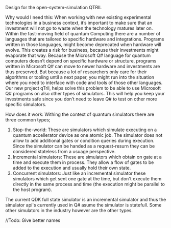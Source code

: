 Design for the open-system-simulation QTRIL

Why would I need this:
When working with new existing experimental technologies in a business context, it’s important to make sure that an investment will not go to waste when the technology matures later on. 
Within the fast-moving field of quantum Computing there are a number of languages that are tailored to specific hardware and integrations. 
Programs written in those languages, might become deprecated when hardware will evolve. 
This creates a risk for business, because their investments might evaporate that way. 
Because the Microsoft Q# language for quantum computers doesn’t depend on specific hardware or structure, programs written in Microsoft Q# can move to newer hardware and investments are thus preserved. 
But because a lot of researchers only care for their algorithms or tooling until a next paper, you might run into the situation where you need to interface with code and tools of those other languages. 
Our new project qTril, helps solve this problem to be able to use Microsoft Q# programs on also other types of simulators. 
This will help you keep your investments safe since you don’t need to leave Q# to test on other more specific simulators. 

How does it work:
Withing the context of quantum simulators there are three common types;

1. Stop-the-world: These are simulators which simulate executing on a quantum accellerator device as one atomic job. The simulator does not allow to add additional gates or condition queries during execution. Since the simulator can be handed as a request-resurn they can be considered stateless from a usuage perspective. 
2. Incremental simulators: These are simulators which obtain on gate at a time and execute them in process. They allow a flow of gates to be added to the execution and usually hold their own state.
3. Concurrent simulators: Just like an incremental simulator these simulators which get sent one gate at the time, but don't execute them directly in the same process and time (the execution might be parallel to the host program).

The current QDK full state simulator is an incremental simulator and thus the simulator api's currently used in Q# asume the simulator is statefull.
Some other simulators in the industry however are the other types. 

//Todo: Give better names
